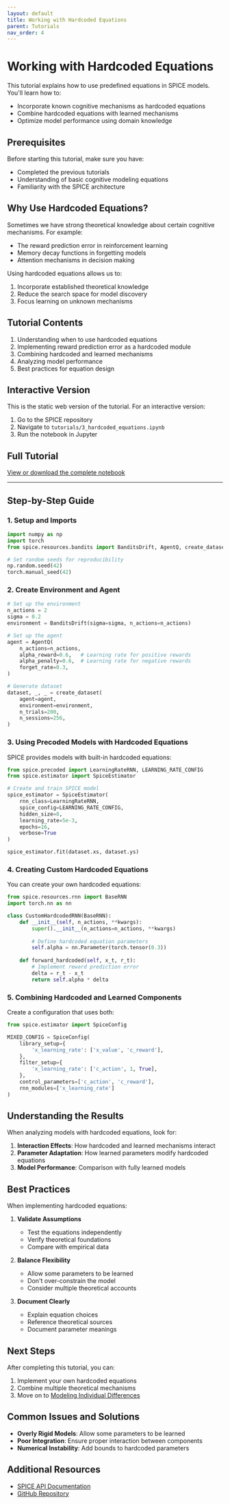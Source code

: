 ```yaml
---
layout: default
title: Working with Hardcoded Equations
parent: Tutorials
nav_order: 4
---
```


# Working with Hardcoded Equations

This tutorial explains how to use predefined equations in SPICE models. You'll learn how to:
- Incorporate known cognitive mechanisms as hardcoded equations
- Combine hardcoded equations with learned mechanisms
- Optimize model performance using domain knowledge

## Prerequisites

Before starting this tutorial, make sure you have:
- Completed the previous tutorials
- Understanding of basic cognitive modeling equations
- Familiarity with the SPICE architecture

## Why Use Hardcoded Equations?

Sometimes we have strong theoretical knowledge about certain cognitive mechanisms. For example:
- The reward prediction error in reinforcement learning
- Memory decay functions in forgetting models
- Attention mechanisms in decision making

Using hardcoded equations allows us to:
1. Incorporate established theoretical knowledge
2. Reduce the search space for model discovery
3. Focus learning on unknown mechanisms

## Tutorial Contents

1. Understanding when to use hardcoded equations
2. Implementing reward prediction error as a hardcoded module
3. Combining hardcoded and learned mechanisms
4. Analyzing model performance
5. Best practices for equation design

## Interactive Version

This is the static web version of the tutorial. For an interactive version:

1. Go to the SPICE repository
2. Navigate to `tutorials/3_hardcoded_equations.ipynb`
3. Run the notebook in Jupyter

## Full Tutorial

[View or download the complete notebook](https://github.com/whyhardt/SPICE/blob/main/tutorials/3_hardcoded_equations.ipynb)

---

## Step-by-Step Guide

### 1. Setup and Imports

```python
import numpy as np
import torch
from spice.resources.bandits import BanditsDrift, AgentQ, create_dataset

# Set random seeds for reproducibility
np.random.seed(42)
torch.manual_seed(42)
```

### 2. Create Environment and Agent

```python
# Set up the environment
n_actions = 2
sigma = 0.2
environment = BanditsDrift(sigma=sigma, n_actions=n_actions)

# Set up the agent
agent = AgentQ(
    n_actions=n_actions,
    alpha_reward=0.6,   # Learning rate for positive rewards
    alpha_penalty=0.6,  # Learning rate for negative rewards
    forget_rate=0.3,
)

# Generate dataset
dataset, _, _ = create_dataset(
    agent=agent,
    environment=environment,
    n_trials=200,
    n_sessions=256,
)
```

### 3. Using Precoded Models with Hardcoded Equations

SPICE provides models with built-in hardcoded equations:

```python
from spice.precoded import LearningRateRNN, LEARNING_RATE_CONFIG
from spice.estimator import SpiceEstimator

# Create and train SPICE model
spice_estimator = SpiceEstimator(
    rnn_class=LearningRateRNN,
    spice_config=LEARNING_RATE_CONFIG,
    hidden_size=8,
    learning_rate=5e-3,
    epochs=16,
    verbose=True
)

spice_estimator.fit(dataset.xs, dataset.ys)
```

### 4. Creating Custom Hardcoded Equations

You can create your own hardcoded equations:

```python
from spice.resources.rnn import BaseRNN
import torch.nn as nn

class CustomHardcodedRNN(BaseRNN):
    def __init__(self, n_actions, **kwargs):
        super().__init__(n_actions=n_actions, **kwargs)
        
        # Define hardcoded equation parameters
        self.alpha = nn.Parameter(torch.tensor(0.3))
        
    def forward_hardcoded(self, x_t, r_t):
        # Implement reward prediction error
        delta = r_t - x_t
        return self.alpha * delta
```

### 5. Combining Hardcoded and Learned Components

Create a configuration that uses both:

```python
from spice.estimator import SpiceConfig

MIXED_CONFIG = SpiceConfig(
    library_setup={
        'x_learning_rate': ['x_value', 'c_reward'],
    },
    filter_setup={
        'x_learning_rate': ['c_action', 1, True],
    },
    control_parameters=['c_action', 'c_reward'],
    rnn_modules=['x_learning_rate']
)
```

## Understanding the Results

When analyzing models with hardcoded equations, look for:

1. **Interaction Effects**: How hardcoded and learned mechanisms interact
2. **Parameter Adaptation**: How learned parameters modify hardcoded equations
3. **Model Performance**: Comparison with fully learned models

## Best Practices

When implementing hardcoded equations:

1. **Validate Assumptions**
   - Test the equations independently
   - Verify theoretical foundations
   - Compare with empirical data

2. **Balance Flexibility**
   - Allow some parameters to be learned
   - Don't over-constrain the model
   - Consider multiple theoretical accounts

3. **Document Clearly**
   - Explain equation choices
   - Reference theoretical sources
   - Document parameter meanings

## Next Steps

After completing this tutorial, you can:
1. Implement your own hardcoded equations
2. Combine multiple theoretical mechanisms
3. Move on to [Modeling Individual Differences](individual_differences.html)

## Common Issues and Solutions

- **Overly Rigid Models**: Allow some parameters to be learned
- **Poor Integration**: Ensure proper interaction between components
- **Numerical Instability**: Add bounds to hardcoded parameters

## Additional Resources

- [SPICE API Documentation](../api.html)
- [GitHub Repository](https://github.com/whyhardt/SPICE) 